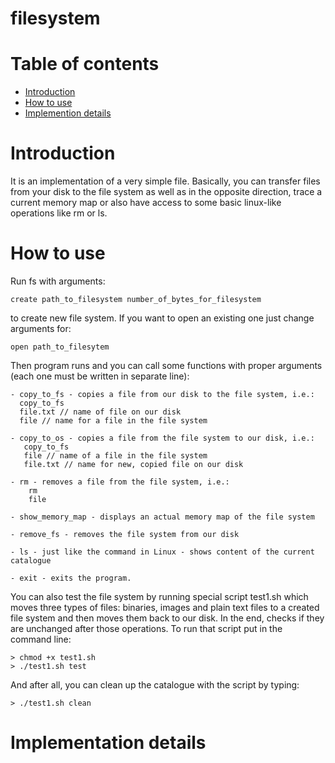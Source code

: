 # filesystem

# Table of contents

* [Introduction](https://github.com/culring/filesystem/edit/master/README.md#introduction)
* [How to use](https://github.com/culring/filesystem/edit/master/README.md#howtouse)
* [Implemention details](https://github.com/culring/filesystem/edit/master/README.md#implementationdetails)

# Introduction

It is an implementation of a very simple file. Basically, you can transfer files from your disk to the file system as well as in the opposite direction, trace a current memory map or also have access to some basic linux-like operations like rm or ls.

# How to use

Run fs with arguments:
	
	create path_to_filesystem number_of_bytes_for_filesystem
	
to create new file system. If you want to open an existing one just change arguments for:

	open path_to_filesytem 
	
Then program runs and you can call some functions with proper arguments (each one must be written in separate line):

	- copy_to_fs - copies a file from our disk to the file system, i.e.:
	  copy_to_fs 
	  file.txt // name of file on our disk
	  file // name for a file in the file system

	- copy_to_os - copies a file from the file system to our disk, i.e.:
	   copy_to_fs
	   file // name of a file in the file system
	   file.txt // name for new, copied file on our disk

	- rm - removes a file from the file system, i.e.:
		rm
		file

	- show_memory_map - displays an actual memory map of the file system

	- remove_fs - removes the file system from our disk

	- ls - just like the command in Linux - shows content of the current catalogue

	- exit - exits the program.
  
You can also test the file system by running special script test1.sh which moves three types of files: binaries, images and plain text files to a created file system and then moves them back to our disk. In the end, checks if they are unchanged after those operations. To run that script put in the command line:

	> chmod +x test1.sh
	> ./test1.sh test
	
And after all, you can clean up the catalogue with the script by typing:

	> ./test1.sh clean

# Implementation details
